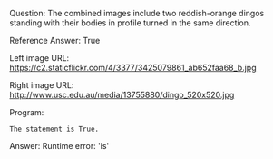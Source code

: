 Question: The combined images include two reddish-orange dingos standing with their bodies in profile turned in the same direction.

Reference Answer: True

Left image URL: https://c2.staticflickr.com/4/3377/3425079861_ab652faa68_b.jpg

Right image URL: http://www.usc.edu.au/media/13755880/dingo_520x520.jpg

Program:

```
The statement is True.
```
Answer: Runtime error: 'is'

